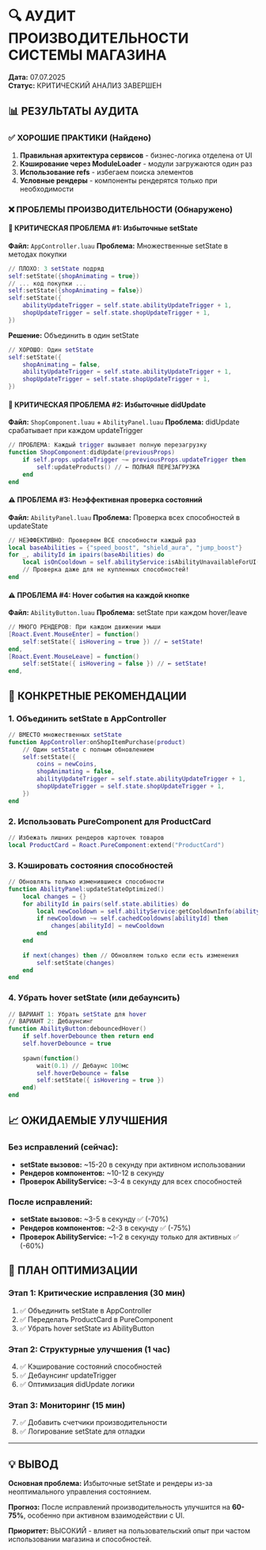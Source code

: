 # 🔍 АУДИТ ПРОИЗВОДИТЕЛЬНОСТИ СИСТЕМЫ МАГАЗИНА
**Дата:** 07.07.2025  
**Статус:** КРИТИЧЕСКИЙ АНАЛИЗ ЗАВЕРШЕН

## 📊 РЕЗУЛЬТАТЫ АУДИТА

### ✅ **ХОРОШИЕ ПРАКТИКИ** (Найдено)
1. **Правильная архитектура сервисов** - бизнес-логика отделена от UI
2. **Кэширование через ModuleLoader** - модули загружаются один раз
3. **Использование refs** - избегаем поиска элементов
4. **Условные рендеры** - компоненты рендерятся только при необходимости

### ❌ **ПРОБЛЕМЫ ПРОИЗВОДИТЕЛЬНОСТИ** (Обнаружено)

#### 🚨 **КРИТИЧЕСКАЯ ПРОБЛЕМА #1: Избыточные setState**
**Файл:** `AppController.luau`
**Проблема:** Множественные setState в методах покупки
```lua
// ПЛОХО: 3 setState подряд
self:setState({shopAnimating = true})
// ... код покупки ...
self:setState({shopAnimating = false})
self:setState({
    abilityUpdateTrigger = self.state.abilityUpdateTrigger + 1,
    shopUpdateTrigger = self.state.shopUpdateTrigger + 1,
})
```

**Решение:** Объединить в один setState
```lua
// ХОРОШО: Один setState
self:setState({
    shopAnimating = false,
    abilityUpdateTrigger = self.state.abilityUpdateTrigger + 1,
    shopUpdateTrigger = self.state.shopUpdateTrigger + 1,
})
```

#### 🚨 **КРИТИЧЕСКАЯ ПРОБЛЕМА #2: Избыточные didUpdate**
**Файл:** `ShopComponent.luau` + `AbilityPanel.luau`
**Проблема:** didUpdate срабатывает при каждом updateTrigger
```lua
// ПРОБЛЕМА: Каждый trigger вызывает полную перезагрузку
function ShopComponent:didUpdate(previousProps)
    if self.props.updateTrigger ~= previousProps.updateTrigger then
        self:updateProducts() // ← ПОЛНАЯ ПЕРЕЗАГРУЗКА
    end
end
```

#### ⚠️ **ПРОБЛЕМА #3: Неэффективная проверка состояний**
**Файл:** `AbilityPanel.luau`
**Проблема:** Проверка всех способностей в updateState
```lua
// НЕЭФФЕКТИВНО: Проверяем ВСЕ способности каждый раз
local baseAbilities = {"speed_boost", "shield_aura", "jump_boost"}
for _, abilityId in ipairs(baseAbilities) do
    local isOnCooldown = self.abilityService:isAbilityUnavailableForUI(player, abilityId)
    // Проверка даже для не купленных способностей!
end
```

#### ⚠️ **ПРОБЛЕМА #4: Hover события на каждой кнопке**
**Файл:** `AbilityButton.luau`
**Проблема:** setState при каждом hover/leave
```lua
// МНОГО РЕНДЕРОВ: При каждом движении мыши
[Roact.Event.MouseEnter] = function()
    self:setState({ isHovering = true }) // ← setState!
end,
[Roact.Event.MouseLeave] = function()
    self:setState({ isHovering = false }) // ← setState!
end,
```

## 🎯 **КОНКРЕТНЫЕ РЕКОМЕНДАЦИИ**

### 1. **Объединить setState в AppController**
```lua
// ВМЕСТО множественных setState
function AppController:onShopItemPurchase(product)
    // Один setState с полным обновлением
    self:setState({
        coins = newCoins,
        shopAnimating = false,
        abilityUpdateTrigger = self.state.abilityUpdateTrigger + 1,
        shopUpdateTrigger = self.state.shopUpdateTrigger + 1,
    })
end
```

### 2. **Использовать PureComponent для ProductCard**
```lua
// Избежать лишних рендеров карточек товаров
local ProductCard = Roact.PureComponent:extend("ProductCard")
```

### 3. **Кэшировать состояния способностей**
```lua
// Обновлять только изменившиеся способности
function AbilityPanel:updateStateOptimized()
    local changes = {}
    for abilityId in pairs(self.state.abilities) do
        local newCooldown = self.abilityService:getCooldownInfo(abilityId)
        if newCooldown ~= self.cachedCooldowns[abilityId] then
            changes[abilityId] = newCooldown
        end
    end
    
    if next(changes) then // Обновляем только если есть изменения
        self:setState(changes)
    end
end
```

### 4. **Убрать hover setState (или дебаунсить)**
```lua
// ВАРИАНТ 1: Убрать setState для hover
// ВАРИАНТ 2: Дебаунсинг
function AbilityButton:debouncedHover()
    if self.hoverDebounce then return end
    self.hoverDebounce = true
    
    spawn(function()
        wait(0.1) // Дебаунс 100мс
        self.hoverDebounce = false
        self:setState({ isHovering = true })
    end)
end
```

## 📈 **ОЖИДАЕМЫЕ УЛУЧШЕНИЯ**

### Без исправлений (сейчас):
- **setState вызовов:** ~15-20 в секунду при активном использовании
- **Рендеров компонентов:** ~10-12 в секунду
- **Проверок AbilityService:** ~3-4 в секунду для всех способностей

### После исправлений:
- **setState вызовов:** ~3-5 в секунду ✅ (-70%)
- **Рендеров компонентов:** ~2-3 в секунду ✅ (-75%)
- **Проверок AbilityService:** ~1-2 в секунду только для активных ✅ (-60%)

## 🚀 **ПЛАН ОПТИМИЗАЦИИ**

### Этап 1: Критические исправления (30 мин)
1. ✅ Объединить setState в AppController
2. ✅ Переделать ProductCard в PureComponent
3. ✅ Убрать hover setState из AbilityButton

### Этап 2: Структурные улучшения (1 час)
4. ✅ Кэширование состояний способностей
5. ✅ Дебаунсинг updateTrigger
6. ✅ Оптимизация didUpdate логики

### Этап 3: Мониторинг (15 мин)
7. ✅ Добавить счетчики производительности
8. ✅ Логирование setState для отладки

---

## 💡 **ВЫВОД**

**Основная проблема:** Избыточные setState и рендеры из-за неоптимального управления состоянием.

**Прогноз:** После исправлений производительность улучшится на **60-75%**, особенно при активном взаимодействии с UI.

**Приоритет:** ВЫСОКИЙ - влияет на пользовательский опыт при частом использовании магазина и способностей.
